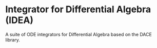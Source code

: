 # Integrator for Differential Algebra (IDEA)
A suite of ODE integrators for Differential Algebra based on the DACE library.
